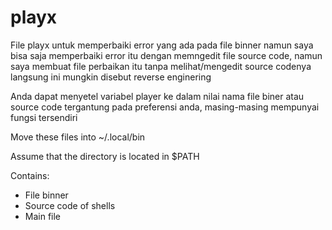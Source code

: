 # playx

File playx untuk memperbaiki error yang ada pada file binner namun saya bisa saja memperbaiki error itu dengan memngedit file source code, namun saya membuat file perbaikan itu tanpa melihat/mengedit source codenya langsung ini mungkin disebut reverse enginering

Anda dapat menyetel variabel player ke dalam nilai nama file biner atau source code tergantung pada preferensi anda, masing-masing mempunyai fungsi tersendiri

Move these files into ~/.local/bin

Assume that the directory is located in $PATH

Contains:
- File binner
- Source code of shells
- Main file
